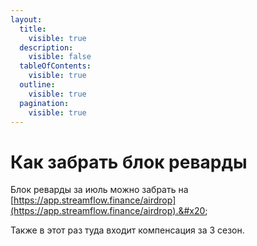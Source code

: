 ```yaml
---
layout:
  title:
    visible: true
  description:
    visible: false
  tableOfContents:
    visible: true
  outline:
    visible: true
  pagination:
    visible: true
---
```


# Как забрать блок реварды

Блок реварды за июль можно забрать на [https://app.streamflow.finance/airdrop](https://app.streamflow.finance/airdrop).&#x20;

Также в этот раз туда входит компенсация за 3 сезон.&#x20;

